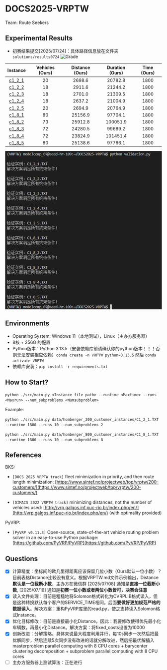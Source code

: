 # DOCS2025-VRPTW

Team: Route Seekers

## Experimental Results

- 初赛结果提交[2025/07/24]：具体路径信息放在文件夹 `solutions/results0724` ![Grade](https://img.shields.io/badge/Rank-4/37-green)

|                           Instance                           | Vehicles (Ours) | Distance (Ours) | Duration (Ours) | Time (Ours) |
| :----------------------------------------------------------: | :-------------: | :-------------: | :-------------: | :---------: |
| [c1_2_1](https://www.sintef.no/contentassets/67388a7eea5c43cca4f52312c0688142/c1_2_1.txt) |       20        |     2698.6      |     20782.8     |    1800     |
| [c1_2_2](https://www.sintef.no/contentassets/67388a7eea5c43cca4f52312c0688142/c1_2_2.18_2917.89.txt) |       18        |     2911.6      |     21244.2     |    1800     |
| [c1_2_3](https://www.sintef.no/contentassets/67388a7eea5c43cca4f52312c0688142/c1_2_4.18_2643.31.txt) |       18        |     2701.0      |     21309.5     |    1800     |
| [c1_2_4](https://www.sintef.no/contentassets/67388a7eea5c43cca4f52312c0688142/c1_2_4.18_2643.31.txt) |       18        |     2637.2      |     21004.9     |    1800     |
| [c1_2_5](https://www.sintef.no/contentassets/67388a7eea5c43cca4f52312c0688142/c1_2_5.txt) |       20        |     2694.9      |     20764.9     |    1800     |
|                            [c1_8_1](https://www.sintef.no/contentassets/7951fb4f7ba04b7580ddcd23bd532cc1/c1_8_1.25184.38.sintef.txt)                            |       80        |     25156.9     |     97704.1     |    1800     |
| [c1_8_2](https://www.sintef.no/contentassets/7951fb4f7ba04b7580ddcd23bd532cc1/c1_8_2-72-26540.53.txt) |       73        |     25912.8     |     100051.9     |    1800     |
| [c1_8_3](https://www.sintef.no/contentassets/7951fb4f7ba04b7580ddcd23bd532cc1/c1_8_3.72_24242.49.txt) |       72        |     24280.5     |     99689.2     |    1800     |
| [c1_8_4](https://www.sintef.no/contentassets/7951fb4f7ba04b7580ddcd23bd532cc1/c1_8_4-23824-17-sintef.txt) |       72        |     23824.9     |    101451.4     |    1800     |
| [c1_8_5](https://www.sintef.no/contentassets/7951fb4f7ba04b7580ddcd23bd532cc1/c1_8_5.25166.28.sintef.txt) |       80        |     25138.6     |     97786.1     |    1800     |

![初赛验证结果](./images/validation.png)

## Environments

- Operating System: Windows 11（本地测试），Linux（主办方服务器）
- 8核 + 256G 的配置
- Python版本：Python 3.13.5（安装依赖库前请确认你的python版本！！！否则无法安装相应依赖）`conda create -n VRPTW python=3.13.5` 然后 `conda activate VRPTW`
- 依赖库安装：`pip install -r requirements.txt`



## How to Start?

`python ./src/main.py <Instance file path> --runtime <Maxtime> --runs <Maxrun> --num_subproblems <Numsubproblem>`

Example:

`python ./src/main.py data/homberger_200_customer_instances/C1_2_1.TXT --runtime 1800 --runs 10 --num_subproblems 2`

`python ./src/main.py data/homberger_800_customer_instances/C1_8_1.TXT --runtime 1800 --runs 10 --num_subproblems 8`

## References

BKS:

- `[DOCS 2025 VRPTW track]` fleet minimization in priority, and then route length minimization: [https://www.sintef.no/projectweb/top/vrptw/200-customers/](https://www.sintef.no/projectweb/top/vrptw/200-customers/)

- `[DIMACS 2022 VRPTW track]` minimizing distances, not the number of vehicles used: [http://vrp.galgos.inf.puc-rio.br/index.php/en/](http://vrp.galgos.inf.puc-rio.br/index.php/en/) (with optimality provided)

PyVRP:

- `[PyVRP v0.11.3]` Open-source, state-of-the-art vehicle routing problem solver in an easy-to-use Python package: [https://github.com/PyVRP/PyVRP](https://github.com/PyVRP/PyVRP)



## Questions

- [x] 计算精度：坐标间的欧几里得距离应该保留几位小数（Ours默认一位小数）？目前表格Distance比较没有意义。根据VRPTW.md文件示例输出，Distance**默认是一位截断小数**，主办方在微信群 [2025/07/08] 通知是**直接一位截断小数**, [2025/07/16] 通知是**初赛一位小数或者两位小数皆可，决赛会注意**
- [x] 读入文件处理：目前是粗糙地将Solomon格式转化为CVRPLIB格式读入，但是这种转换默认每个客户的SERVICE_TIME相同。后面**要做好更加规范严格的数据读入**。解决方案：重构PyVRP库里的read.py，使之支持读入Solomon格式Instance。
- [x] 优化目标修改：目前是直接最小化Distance，因此：我要修改使得优先最小化车辆数，再最小化Distance。解决方案：将fixed_costs设置为10000
- [x] 创新改进：分解策略。具体来说最大程度利用并行，每10s同步一次然后把最优解同步，然后连续5次同步没有改进的话就分解改进，然后把最优解插入 masterproblem parallel computing with 8 CPU cores + barycenter clustering decomposition + subproblem parallel computing with 8 CPU cores 
- [ ] 主办方服务器上测试算法：正在进行
